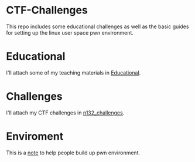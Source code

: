 # CTF-Challenges

This repo includes some educational challenges as well as the basic guides for setting up the linux user space  pwn environment.

# Educational
I'll attach some of my teaching materials in [Educational][3].

# Challenges
I'll attach my CTF challenges in [n132_challenges][2].

# Enviroment
This is a [note][1] to help people build up pwn environment.


[1]: ./Enviroment/Readme.md
[2]: ./n132_Challenges/
[3]: ./Educational/
